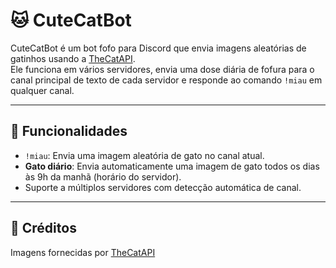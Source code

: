 # 🐱 CuteCatBot

CuteCatBot é um bot fofo para Discord que envia imagens aleatórias de gatinhos usando a [TheCatAPI](https://thecatapi.com).  
Ele funciona em vários servidores, envia uma dose diária de fofura para o canal principal de texto de cada servidor e responde ao comando `!miau` em qualquer canal.

---

## 🚀 Funcionalidades

- `!miau`: Envia uma imagem aleatória de gato no canal atual.
- **Gato diário**: Envia automaticamente uma imagem de gato todos os dias às 9h da manhã (horário do servidor).
- Suporte a múltiplos servidores com detecção automática de canal.

---

## 🐾 Créditos
Imagens fornecidas por [TheCatAPI](https://thecatapi.com)
